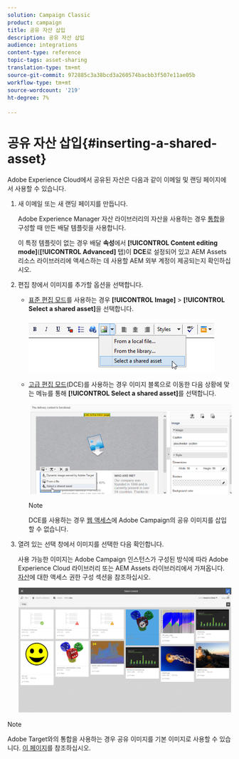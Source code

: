 ```yaml
---
solution: Campaign Classic
product: campaign
title: 공유 자산 삽입
description: 공유 자산 삽입
audience: integrations
content-type: reference
topic-tags: asset-sharing
translation-type: tm+mt
source-git-commit: 972885c3a38bcd3a260574bacbb3f507e11ae05b
workflow-type: tm+mt
source-wordcount: '219'
ht-degree: 7%

---
```



# 공유 자산 삽입{#inserting-a-shared-asset}

Adobe Experience Cloud에서 공유된 자산은 다음과 같이 이메일 및 랜딩 페이지에서 사용할 수 있습니다.

1. 새 이메일 또는 새 랜딩 페이지를 만듭니다.

   Adobe Experience Manager 자산 라이브러리의 자산을 사용하는 경우 [통합](../../integrations/using/configuring-access-to-assets.md#integrating-with-aem-assets)을 구성할 때 만든 배달 템플릿을 사용합니다.

   이 특정 템플릿이 없는 경우 배달 **속성**&#x200B;에서 **[!UICONTROL Content editing mode]**(**[!UICONTROL Advanced]** 탭)이 **DCE**&#x200B;로 설정되어 있고 AEM Assets 리소스 라이브러리에 액세스하는 데 사용할 AEM 외부 계정이 제공되는지 확인하십시오.

1. 편집 창에서 이미지를 추가할 옵션을 선택합니다.

   * [표준 편집 모드](../../delivery/using/defining-the-email-content.md#adding-images)를 사용하는 경우 **[!UICONTROL Image]** > **[!UICONTROL Select a shared asset]**&#x200B;을 선택합니다.

      ![](assets/dam_insert_image_standard.png)

   * [고급 편집 모드](../../web/using/about-campaign-html-editor.md)(DCE)를 사용하는 경우 이미지 블록으로 이동한 다음 상황에 맞는 메뉴를 통해 **[!UICONTROL Select a shared asset]**&#x200B;를 선택합니다.

      ![](assets/dam_insert_image_dce.png)

      >[!NOTE]
      >
      >DCE를 사용하는 경우 [웹 액세스](../../platform/using/adobe-campaign-workspace.md#console-and-web-access)에 Adobe Campaign의 공유 이미지를 삽입할 수 없습니다.

1. 열려 있는 선택 창에서 이미지를 선택한 다음 확인합니다.

   사용 가능한 이미지는 Adobe Campaign 인스턴스가 구성된 방식에 따라 Adobe Experience Cloud 라이브러리 또는 AEM Assets 라이브러리에서 가져옵니다. [자산](../../integrations/using/configuring-access-to-assets.md)에 대한 액세스 권한 구성 섹션을 참조하십시오.

   ![](assets/dam_shared_image_selection.png)

>[!NOTE]
>
>Adobe Target와의 통합을 사용하는 경우 공유 이미지를 기본 이미지로 사용할 수 있습니다. [이 페이지](../../integrations/using/integrating-with-adobe-target.md)를 참조하십시오.

